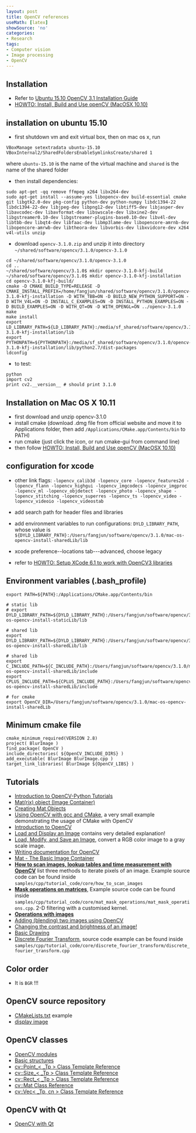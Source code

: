 ```yaml
---
layout: post
title: OpenCV references
useMath: [latex]
showSource: 'no'
categories:
- Research
tags:
- Computer vision
- Image processing
- OpenCV
---
```


## Installation
 - Refer to [Ubuntu 15.10 OpenCV 3.1 Installation Guide][1]
 - [HOWTO: Install, Build and Use openCV (MacOSX 10.10)][5]

##  installation on ubuntu 15.10
 - first shutdown vm and exit virtual box, then on mac os x, run
 
```
VBoxManage setextradata ubuntu-15.10 VBoxInternal2/SharedFoldersEnableSymlinksCreate/shared 1
```

 where `ubuntu-15.10` is the name of the virtual machine and `shared` is the name of the shared folder
 
 - then install dependencies:
 
```
sudo apt-get -qq remove ffmpeg x264 libx264-dev
sudo apt-get install --assume-yes libopencv-dev build-essential cmake git libgtk2.0-dev pkg-config python-dev python-numpy libdc1394-22 libdc1394-22-dev libjpeg-dev libpng12-dev libtiff5-dev libjasper-dev libavcodec-dev libavformat-dev libswscale-dev libxine2-dev libgstreamer0.10-dev libgstreamer-plugins-base0.10-dev libv4l-dev libtbb-dev libqt4-dev libfaac-dev libmp3lame-dev libopencore-amrnb-dev libopencore-amrwb-dev libtheora-dev libvorbis-dev libxvidcore-dev x264 v4l-utils unzip 
```

 - download `opencv-3.1.0.zip` and unzip it into directory `~/shared/software/opencv/3.1.0/opencv-3.1.0`
 
```
cd ~/shared/software/opencv/3.1.0/opencv-3.1.0
cd ..
~/shared/software/opencv/3.1.0$ mkdir opencv-3.1.0-kfj-build
~/shared/software/opencv/3.1.0$ mkdir opencv-3.1.0-kfj-installation
cd opencv-3.1.0-kfj-build/
cmake -D CMAKE_BUILD_TYPE=RELEASE -D CMAKE_INSTALL_PREFIX=/home/fangjun/shared/software/opencv/3.1.0/opencv-3.1.0-kfj-installation -D WITH_TBB=ON -D BUILD_NEW_PYTHON_SUPPORT=ON -D WITH_V4L=ON -D INSTALL_C_EXAMPLES=ON -D INSTALL_PYTHON_EXAMPLES=ON -D BUILD_EXAMPLES=ON -D WITH_QT=ON -D WITH_OPENGL=ON ../opencv-3.1.0
make
make install
export LD_LIBRARY_PATH=${LD_LIBRARY_PATH}:/media/sf_shared/software/opencv/3.1.0/opencv-3.1.0-kfj-installation/lib
export PYTHONPATH=${PYTHONPATH}:/media/sf_shared/software/opencv/3.1.0/opencv-3.1.0-kfj-installation/lib/python2.7/dist-packages
ldconfig
```

 - to test:
 
```
python
import cv2
print cv2.__version__ # should print 3.1.0
```    
    
## Installation on Mac OS X 10.11
 - first download and unzip opencv-3.1.0
 - install cmake (download .dmg file from official website and move it to Applications folder, then add `/Applications/CMake.app/Contents/bin` to PATH) 
 - run cmake (just click the icon, or run cmake-gui from command line)
 - then follow [HOWTO: Install, Build and Use openCV (MacOSX 10.10)][5]

## configuration for xcode
 - other link flags: `-lopencv_calib3d -lopencv_core -lopencv_features2d -lopencv_flann -lopencv_highgui -lopencv_imgcodecs -lopencv_imgproc -lopencv_ml -lopencv_objdetect -lopencv_photo -lopencv_shape -lopencv_stitching -lopencv_superres -lopencv_ts -lopencv_video -lopencv_videoio -lopencv_videostab
`
 - add search path for header files and libraries
 
 - add environment variables to run configurations: `DYLD_LIBRARY_PATH`, whose value is `${DYLD_LIBRARY_PATH}:/Users/fangjun/software/opencv/3.1.0/mac-os-opencv-install-sharedLib/lib`
 - xcode preference--locations tab---advanced, choose legacy
 - refer to [HOWTO: Setup XCode 6.1 to work with OpenCV3 libraries][6]
 
## Environment variables (.bash_profile) 
```
export PATH=${PATH}:/Applications/CMake.app/Contents/bin

# static lib
# export DYLD_LIBRARY_PATH=${DYLD_LIBRARY_PATH}:/Users/fangjun/software/opencv/3.1.0/mac-os-opencv-install-staticLib/lib

# shared lib
export DYLD_LIBRARY_PATH=${DYLD_LIBRARY_PATH}:/Users/fangjun/software/opencv/3.1.0/mac-os-opencv-install-sharedLib/lib

# shared lib
export C_INCLUDE_PATH=${C_INCLUDE_PATH}:/Users/fangjun/software/opencv/3.1.0/mac-os-opencv-install-sharedLib/include
export CPLUS_INCLUDE_PATH=${CPLUS_INCLUDE_PATH}:/Users/fangjun/software/opencv/3.1.0/mac-os-opencv-install-sharedLib/include

# for cmake
export OpenCV_DIR=/Users/fangjun/software/opencv/3.1.0/mac-os-opencv-install-sharedLib
```
 
## Minimum cmake file

```
cmake_minimum_required(VERSION 2.8)
project( BlurImage )
find_package( OpenCV )
include_directories( ${OpenCV_INCLUDE_DIRS} )
add_executable( BlurImage BlurImage.cpp )
target_link_libraries( BlurImage ${OpenCV_LIBS} )
```

## Tutorials
 - [Introduction to OpenCV-Python Tutorials][2]
 - [Mat(rix) object (Image Container)][3]
 - [Creating Mat Objects][4]
 - [Using OpenCV with gcc and CMake][16], a very small example demonstrating the usage of CMake with OpenCV
 - [Introduction to OpenCV][17]
 - [Load and Display an Image][18] contains very detailed explanation!
 - [Load, Modify, and Save an Image][19], convert a RGB color image to a gray scale image.
 - [Writing documentation for OpenCV][20]
 - [Mat - The Basic Image Container][21]
 - [**How to scan images, lookup tables and time measurement with OpenCV**][22] list three methods to iterate pixels of an image.
Example source code can be found inside `samples/cpp/tutorial_code/core/how_to_scan_images`
 - [**Mask operations on matrices**][23], Example source code can be found 
inside `samples/cpp/tutorial_code/core/mat_mask_operations/mat_mask_operations.cpp`. 2-D filtering with a customised 
kernel.
 - [**Operations with images**][24]
 - [Adding (blending) two images using OpenCV][25]
 - [Changing the contrast and brightness of an image!][26]
 - [Basic Drawing][27]
 - [Discrete Fourier Transform][28], source code example can be found inside 
`samples/cpp/tutorial_code/core/discrete_fourier_transform/discrete_fourier_transform.cpp`
 
## Color order
 - It is `BGR` !!! 
 
## OpenCV source repository
 - [CMakeLists.txt][7] example
 - [display image][8]


## OpenCV classes
 - [OpenCV modules][15]
 - [Basic structures][13]
 - [cv::Point_< _Tp > Class Template Reference][9]
 - [cv::Size_< _Tp > Class Template Reference][10]
 - [cv::Rect_< _Tp > Class Template Reference][11]
 - [cv::Mat Class Reference][12]
 - [cv::Vec< _Tp, cn > Class Template Reference][14]

## OpenCV with Qt
- [OpenCV with Qt][29]


[29]: https://wiki.qt.io/OpenCV_with_Qt
[28]: http://docs.opencv.org/3.1.0/d8/d01/tutorial_discrete_fourier_transform.html#gsc.tab=0
[27]: http://docs.opencv.org/3.1.0/d3/d96/tutorial_basic_geometric_drawing.html#gsc.tab=0
[26]: http://docs.opencv.org/3.1.0/d3/dc1/tutorial_basic_linear_transform.html#gsc.tab=0
[25]: http://docs.opencv.org/3.1.0/d5/dc4/tutorial_adding_images.html#gsc.tab=0
[24]: http://docs.opencv.org/3.1.0/d5/d98/tutorial_mat_operations.html#gsc.tab=0
[23]: http://docs.opencv.org/3.1.0/d7/d37/tutorial_mat_mask_operations.html#gsc.tab=0
[22]: http://docs.opencv.org/3.1.0/db/da5/tutorial_how_to_scan_images.html#gsc.tab=0
[21]: http://docs.opencv.org/3.1.0/d6/d6d/tutorial_mat_the_basic_image_container.html#gsc.tab=0
[20]: http://docs.opencv.org/3.1.0/d4/db1/tutorial_documentation.html#gsc.tab=0
[19]: http://docs.opencv.org/3.1.0/db/d64/tutorial_load_save_image.html#gsc.tab=0
[18]: http://docs.opencv.org/3.1.0/db/deb/tutorial_display_image.html#gsc.tab=0
[17]: http://docs.opencv.org/3.1.0/df/d65/tutorial_table_of_content_introduction.html#gsc.tab=0
[16]: http://docs.opencv.org/3.1.0/db/df5/tutorial_linux_gcc_cmake.html#gsc.tab=0
[15]: http://docs.opencv.org/3.1.0/#gsc.tab=0
[14]: http://docs.opencv.org/3.1.0/d6/dcf/classcv_1_1Vec.html#gsc.tab=0
[13]: http://docs.opencv.org/3.1.0/dc/d84/group__core__basic.html#ga346f563897249351a34549137c8532a0&gsc.tab=0
[12]: http://docs.opencv.org/3.1.0/d3/d63/classcv_1_1Mat.html#gsc.tab=0
[11]: http://docs.opencv.org/3.1.0/d2/d44/classcv_1_1Rect__.html#afb53dd5c7f9a57ecb3d50d62d2d6dd14&gsc.tab=0
[10]: http://docs.opencv.org/3.1.0/d6/d50/classcv_1_1Size__.html#gsc.tab=0
[9]: http://docs.opencv.org/3.1.0/db/d4e/classcv_1_1Point__.html#details
[8]: https://github.com/Itseez/opencv/blob/master/samples/cpp/tutorial_code/introduction/display_image/display_image.cpp
[7]: https://github.com/Itseez/opencv/blob/master/samples/cpp/example_cmake/CMakeLists.txt
[6]: http://blogs.wcode.org/2014/11/howto-setup-xcode-6-1-to-work-with-opencv-libraries/
[5]: http://blogs.wcode.org/2014/10/howto-install-build-and-use-opencv-macosx-10-10/
[4]: http://www.bogotobogo.com/OpenCV/opencv_3_tutorial_creating_mat_objects.php
[3]: http://www.bogotobogo.com/OpenCV/opencv_3_tutorial_mat_object_image_matrix_image_container.php
[2]: http://opencv-python-tutroals.readthedocs.org/en/latest/py_tutorials/py_setup/py_intro/py_intro.html#intro
[1]: https://github.com/BVLC/caffe/wiki/Ubuntu-15.10-OpenCV-3.1-Installation-Guide